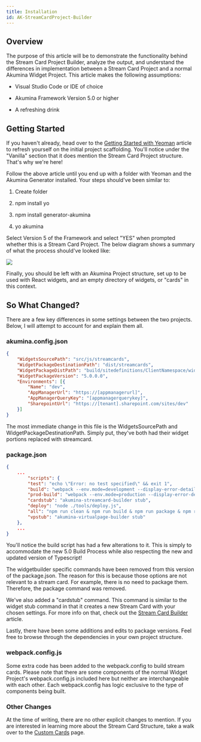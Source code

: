 ```yaml
---
title: Installation
id: AK-StreamCardProject-Builder
---
```



## Overview

The purpose of this article will be to demonstrate the functionality behind the Stream Card Project Builder, analyze the output, and understand the differences in implementation between a Stream Card Project and a normal Akumina Widget Project. This article makes the following assumptions:

* Visual Studio Code or IDE of choice

* Akumina Framework Version 5.0 or higher

* A refreshing drink


## Getting Started

If you haven't already, head over to the [Getting Started with Yeoman](/docs/Getting-Started-Yeoman) article to refresh yourself on the initial project scaffolding. You'll notice under the "Vanilla" section that it does mention the Stream Card Project structure. That's why we're here!

Follow the above article until you end up with a folder with Yeoman and the Akumina Generator installed. Your steps should've been similar to:

1) Create folder

2) npm install yo

3) npm install generator-akumina

4) yo akumina

Select Version 5 of the Framework and select "YES" when prompted whether this is a Stream Card Project. The below diagram shows a summary of what the process should've looked like:

![](https://akuminadownloads.blob.core.windows.net/wiki/AkuminaDev/streamcardproject_terminal.png)

Finally, you should be left with an Akumina Project structure, set up to be used with React widgets, and an empty directory of widgets, or "cards" in this context.

## So What Changed?

There are a few key differences in some settings between the two projects. Below, I will attempt to account for and explain them all.

### akumina.config.json

```json
{
    "WidgetsSourcePath": "src/js/streamcards",
	"WidgetPackageDestinationPath": "dist/streamcards",
    "WidgetPackageDistPath": "build/sitedefinitions/ClientNamespace/widgetpackages",
    "WidgetPackageVersion": "5.0.0.0",
	"Environments": [{
		"Name": "dev",
		"AppManagerUrl": "https://[appmanagerurl]",
		"AppManagerQueryKey": "[appmanagerquerykey]",
		"SharepointUrl": "https://[tenant].sharepoint.com/sites/dev"
	}]
}
```

The most immediate change in this file is the WidgetsSourcePath and WidgetPackageDestinationPath. Simply put, they've both had their widget portions replaced with streamcard.


### package.json

```json
{
    ...
        "scripts": {
        "test": "echo \"Error: no test specified\" && exit 1",
        "build": "webpack --env.mode=development --display-error-details --progress --config webpack.config.js --env.specificwidget",
        "prod-build": "webpack --env.mode=production --display-error-details --progress --config webpack.config.js",
        "cardstub": "akumina-streamcard-builder stub",
        "deploy": "node ./tools/deploy.js",
        "all": "npm run clean & npm run build & npm run package & npm run deploy",
        "vpstub": "akumina-virtualpage-builder stub"
    },
    ...
}
```

You'll notice the build script has had a few alterations to it. This is simply to accommodate the new 5.0 Build Process while also respecting the new and updated version of Typescript!

The widgetbuilder specific commands have been removed from this version of the package.json. The reason for this is because those options are not relevant to a stream card. For example, there is no need to package them. Therefore, the package command was removed.

We've also added a "cardstub" command. This command is similar to the widget stub command in that it creates a new Stream Card with your chosen settings. For more info on that, check out the [Stream Card Builder](/docs/AK-Stream-Card-Builder) article.

Lastly, there have been some additions and edits to package versions. Feel free to browse through the dependencies in your own project structure.


### webpack.config.js

Some extra code has been added to the webpack.config to build stream cards. Please note that there are some components of the normal Widget Project's webpack.config.js included here but neither are interchangeable with each other. Each webpack.config has logic exclusive to the type of components being built.


### Other Changes

At the time of writing, there are no other explicit changes to mention. If you are interested in learning more about the Stream Card Structure, take a walk over to the [Custom Cards](/docs/AK-ActivityStream-CustomCard) page.